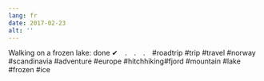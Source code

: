 ```yaml
---
lang: fr
date: 2017-02-23
alt: ''
---
```


Walking on a frozen lake: done ✔⠀
.⠀
.⠀
.⠀
#roadtrip #trip #travel #norway #scandinavia #adventure #europe #hitchhiking#fjord #mountain #lake #frozen #ice
